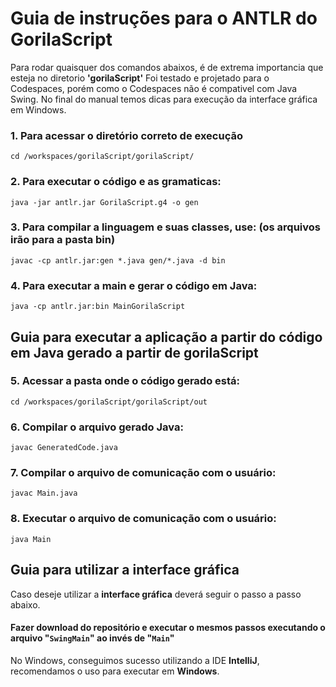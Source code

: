 
# Guia de instruções para o ANTLR do GorilaScript
Para rodar quaisquer dos comandos abaixos, é de extrema importancia que esteja no diretorio **'gorilaScript'**
Foi testado e projetado para o Codespaces, porém como o Codespaces não é compativel com Java Swing. No final do manual temos dicas para execução da interface gráfica em Windows.

### 1. Para acessar o diretório correto de execução
```cd /workspaces/gorilaScript/gorilaScript/```

### 2. Para executar o código e as gramaticas:

```java -jar antlr.jar GorilaScript.g4 -o gen```

### 3. Para compilar a linguagem e suas classes, use: (os arquivos irão para a pasta bin)

```javac -cp antlr.jar:gen *.java gen/*.java -d bin```

### 4. Para executar a main e gerar o código em Java:

```java -cp antlr.jar:bin MainGorilaScript```


## Guia para executar a aplicação a partir do código em Java gerado a partir de gorilaScript

### 5. Acessar a pasta onde o código gerado está:
```cd /workspaces/gorilaScript/gorilaScript/out```

### 6. Compilar o arquivo gerado Java:
```javac GeneratedCode.java```

### 7. Compilar o arquivo de comunicação com o usuário:
```javac Main.java```

### 8. Executar o arquivo de comunicação com o usuário:
```java Main```

## Guia para utilizar a interface gráfica
Caso deseje utilizar a **interface gráfica** deverá seguir o passo a passo abaixo.

#### Fazer download do repositório e executar o mesmos passos executando o arquivo "```SwingMain```" ao invés de "```Main```" 
No Windows, conseguimos sucesso utilizando a IDE **IntelliJ**, recomendamos o uso para executar em **Windows**.

